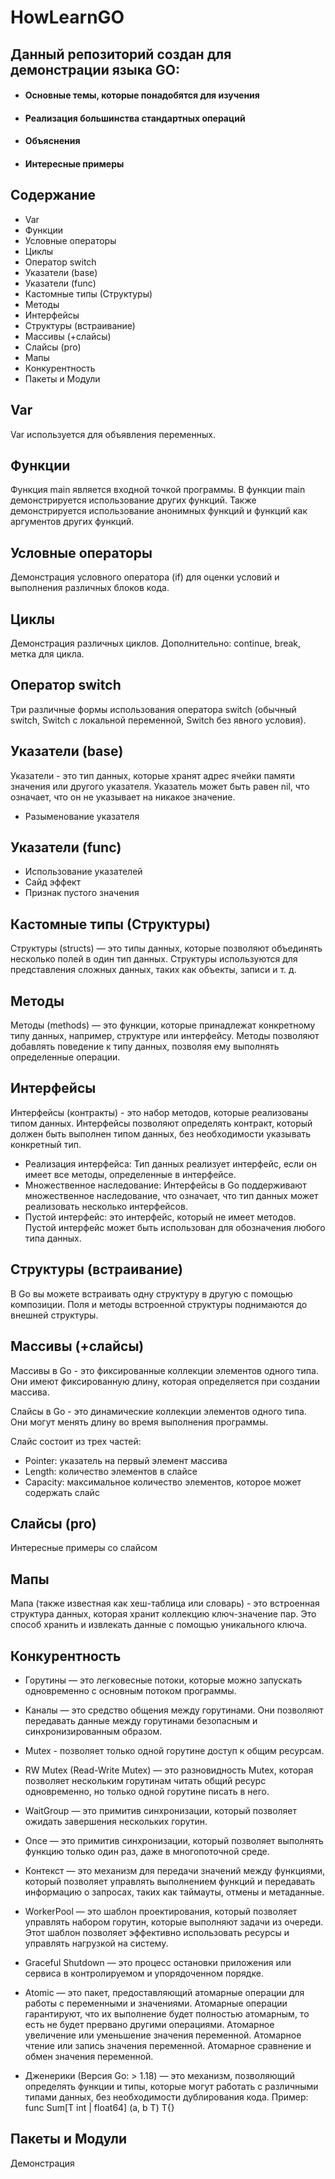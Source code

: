 # HowLearnGO

## Данный репозиторий создан для демонстрации языка GO:


- #### Основные темы, которые понадобятся для изучения
- #### Реализация большинства стандартных операций
- #### Объяснения
- #### Интересные примеры


## Содержание

- Var
- Функции
- Условные операторы
- Циклы
- Оператор switch
- Указатели (base)
- Указатели (func)
- Кастомные типы (Структуры)
- Методы
- Интерфейсы
- Структуры (встраивание)
- Массивы (+слайсы)
- Слайсы (pro)
- Мапы
- Конкурентность
- Пакеты и Модули


## Var

Var используется для объявления переменных.

## Функции

Функция main является входной точкой программы. В функции main демонстрируется использование других функций. Также демонстрируется использование анонимных функций и функций как аргументов других функций.

## Условные операторы

Демонстрация условного оператора (if) для оценки условий и выполнения различных блоков кода.

## Циклы

Демонстрация различных циклов. Дополнительно: continue, break, метка для цикла.

## Оператор switch

Три различные формы использования оператора switch (обычный switch, Switch с локальной переменной, Switch без явного условия).

## Указатели (base)

Указатели - это тип данных, которые хранят адрес ячейки памяти значения или другого указателя. Указатель может быть равен nil, что означает, что он не указывает на никакое значение.

- Разыменование указателя

## Указатели (func)

- Использование указателей
- Сайд эффект
- Признак пустого значения

## Кастомные типы (Структуры)

Cтруктуры (structs) — это типы данных, которые позволяют объединять несколько полей в один тип данных. Структуры используются для представления сложных данных, таких как объекты, записи и т. д.

## Методы

Методы (methods) — это функции, которые принадлежат конкретному типу данных, например, структуре или интерфейсу. Методы позволяют добавлять поведение к типу данных, позволяя ему выполнять определенные операции.

## Интерфейсы

Интерфейсы (контракты) - это набор методов, которые реализованы типом данных. Интерфейсы позволяют определять контракт, который должен быть выполнен типом данных, без необходимости указывать конкретный тип.

- Реализация интерфейса: Тип данных реализует интерфейс, если он имеет все методы, определенные в интерфейсе.
- Множественное наследование: Интерфейсы в Go поддерживают множественное наследование, что означает, что тип данных может реализовать несколько интерфейсов.
- Пустой интерфейс: это интерфейс, который не имеет методов. Пустой интерфейс может быть использован для обозначения любого типа данных.

## Структуры (встраивание)

В Go вы можете встраивать одну структуру в другую с помощью композиции. Поля и методы встроенной структуры поднимаются до внешней структуры.

## Массивы (+слайсы)

Массивы в Go - это фиксированные коллекции элементов одного типа. Они имеют фиксированную длину, которая определяется при создании массива.


Слайсы в Go - это динамические коллекции элементов одного типа. Они могут менять длину во время выполнения программы.


Слайс состоит из трех частей:

- Pointer: указатель на первый элемент массива
- Length: количество элементов в слайсе
- Capacity: максимальное количество элементов, которое может содержать слайс


## Слайсы (pro)

Интересные примеры со слайсом

## Мапы

Мапа (также известная как хеш-таблица или словарь) - это встроенная структура данных, которая хранит коллекцию ключ-значение пар. Это способ хранить и извлекать данные с помощью уникального ключа.

## Конкурентность

- Горутины — это легковесные потоки, которые можно запускать одновременно с основным потоком программы.

  
- Каналы — это средство общения между горутинами. Они позволяют передавать данные между горутинами безопасным и синхронизированным образом.

  
- Mutex - позволяет только одной горутине доступ к общим ресурсам.

- RW Mutex (Read-Write Mutex) — это разновидность Mutex, которая позволяет нескольким горутинам читать общий ресурс одновременно, но только одной горутине писать в него.

  
- WaitGroup — это примитив синхронизации, который позволяет ожидать завершения нескольких горутин.

  
- Once — это примитив синхронизации, который позволяет выполнять функцию только один раз, даже в многопоточной среде.

  
- Контекст — это механизм для передачи значений между функциями, который позволяет управлять выполнением функций и передавать информацию о запросах, таких как таймауты, отмены и метаданные.

  
- WorkerPool — это шаблон проектирования, который позволяет управлять набором горутин, которые выполняют задачи из очереди. Этот шаблон позволяет эффективно использовать ресурсы и управлять нагрузкой на систему.

  
- Graceful Shutdown — это процесс остановки приложения или сервиса в контролируемом и упорядоченном порядке.

  
- Atomic — это пакет, предоставляющий атомарные операции для работы с переменными и значениями. Атомарные операции гарантируют, что их выполнение будет полностью атомарным, то есть не будет прервано другими операциями.
  Атомарное увеличение или уменьшение значения переменной. Атомарное чтение или запись значения переменной. Атомарное сравнение и обмен значения переменной.

  
- Дженерики (Версия Go: > 1.18) — это механизм, позволяющий определять функции и типы, которые могут работать с различными типами данных, без необходимости дублирования кода. Пример: func Sum[T int | float64] (a, b T) T{}

## Пакеты и Модули

Демонстрация









